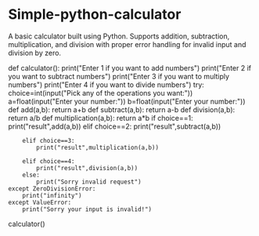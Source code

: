 # Simple-python-calculator
A basic calculator built using Python. Supports addition, subtraction, multiplication, and division with proper error handling for invalid input and division by zero.














def calculator():
    print("Enter 1 if you want to add numbers")
    print("Enter 2 if you want to subtract numbers")
    print("Enter 3 if you want to multiply numbers")
    print("Enter 4 if you want to divide numbers")
    try:
        choice=int(input("Pick any of the operations you want:"))
        a=float(input("Enter your number:"))
        b=float(input("Enter your number:"))
        def add(a,b):
            return a+b
        def subtract(a,b):
            return a-b
        def division(a,b):
            return a/b
        def multiplication(a,b):
            return a*b
        if choice==1:
            print("result",add(a,b))
        elif choice==2:
            print("result",subtract(a,b))
        
        elif choice==3:
            print("result",multiplication(a,b))
        
        elif choice==4:
            print("result",division(a,b))
        else:
            print("Sorry invalid request")
    except ZeroDivisionError:
        print("infinity")
    except ValueError:
        print("Sorry your input is invalid!")
calculator()
